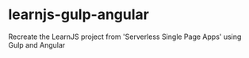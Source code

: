 # learnjs-gulp-angular
Recreate the LearnJS project from 'Serverless Single Page Apps' using Gulp and Angular
